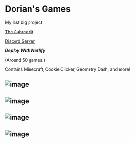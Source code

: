 # Dorian's Games

My last big project

[The Subreddit](https://www.reddit.com/r/swordstuff/)

[Discord Server](https://discord.gg/BMxe6D9CKv)

***Deploy With Netlify***

(Around 50 games.)

Contains Minecraft, Cookie Clicker, Geometry Dash, and more!

![image](https://github.com/Tacogamerman/Dorians-Games/assets/119009502/3080601d-9987-4cdb-be69-8de03036a257)
---------------
![image](https://github.com/Tacogamerman/Dorians-Games/assets/119009502/331dbb1a-46ae-4366-8c73-c24c08fd7fc0)
---------------
![image](https://github.com/Tacogamerman/Dorians-Games/assets/119009502/197a3dcc-52db-41ca-a549-f2d57d11dee5)
---------------
![image](https://github.com/Tacogamerman/Dorians-Games/assets/119009502/ad410e7c-60ed-4251-a338-975bd8aee593)
---------------





